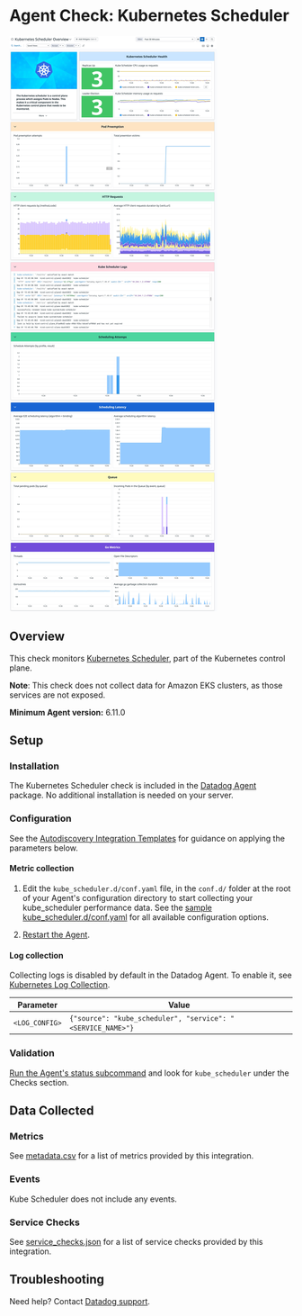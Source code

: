 # Agent Check: Kubernetes Scheduler

![Kube Scheduler dashboard][1]

## Overview

This check monitors [Kubernetes Scheduler][2], part of the Kubernetes control plane.

**Note**: This check does not collect data for Amazon EKS clusters, as those services are not exposed.

**Minimum Agent version:** 6.11.0

## Setup

### Installation

The Kubernetes Scheduler check is included in the [Datadog Agent][3] package.
No additional installation is needed on your server.

### Configuration

See the [Autodiscovery Integration Templates][4] for guidance on applying the parameters below.

#### Metric collection

1. Edit the `kube_scheduler.d/conf.yaml` file, in the `conf.d/` folder at the root of your Agent's configuration directory to start collecting your kube_scheduler performance data. See the [sample kube_scheduler.d/conf.yaml][5] for all available configuration options.

2. [Restart the Agent][6].

#### Log collection

Collecting logs is disabled by default in the Datadog Agent. To enable it, see [Kubernetes Log Collection][7].

| Parameter      | Value                                     |
|----------------|-------------------------------------------|
| `<LOG_CONFIG>` | `{"source": "kube_scheduler", "service": "<SERVICE_NAME>"}` |

### Validation

[Run the Agent's status subcommand][8] and look for `kube_scheduler` under the Checks section.

## Data Collected

### Metrics

See [metadata.csv][9] for a list of metrics provided by this integration.

### Events

Kube Scheduler does not include any events.

### Service Checks

See [service_checks.json][10] for a list of service checks provided by this integration.

## Troubleshooting

Need help? Contact [Datadog support][11].

[1]: https://raw.githubusercontent.com/DataDog/integrations-core/master/kube_scheduler/images/kube_scheduler_screenshot.jpeg
[2]: https://kubernetes.io/docs/reference/command-line-tools-reference/kube-scheduler
[3]: /account/settings/agent/latest
[4]: https://docs.datadoghq.com/agent/kubernetes/integrations/
[5]: https://github.com/DataDog/integrations-core/blob/master/kube_scheduler/datadog_checks/kube_scheduler/data/conf.yaml.example
[6]: https://docs.datadoghq.com/agent/guide/agent-commands/#restart-the-agent
[7]: https://docs.datadoghq.com/agent/kubernetes/log/
[8]: https://docs.datadoghq.com/agent/guide/agent-commands/#agent-status-and-information
[9]: https://github.com/DataDog/integrations-core/blob/master/kube_scheduler/metadata.csv
[10]: https://github.com/DataDog/integrations-core/blob/master/kube_scheduler/assets/service_checks.json
[11]: https://docs.datadoghq.com/help/
